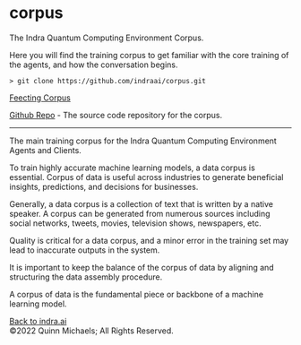 # corpus

The Indra Quantum Computing Environment Corpus.

Here you will find the training corpus to get familiar with the core training of the agents, and how the conversation begins.

`> git clone https://github.com/indraai/corpus.git`

[Feecting Corpus](https://github.com/indraai/corpus/blob/main/main.feecting)

[Github Repo](https://github.com/indraai/corpus) - The source code repository for the corpus.

---

The main training corpus for the Indra Quantum Computing Environment Agents and Clients.

To train highly accurate machine learning models, a data corpus is essential. Corpus of data is useful across industries to generate beneficial insights, predictions, and decisions for businesses.

Generally, a data corpus is a collection of text that is written by a native speaker. A corpus can be generated from numerous sources including social networks, tweets, movies, television shows, newspapers, etc.

Quality is critical for a data corpus, and a minor error in the training set may lead to inaccurate outputs in the system.

It is important to keep the balance of the corpus of data by aligning and structuring the data assembly procedure.

A corpus of data is the fundamental piece or backbone of a machine learning model.

[Back to indra.ai](https://indra.ai)  
&copy;2022 Quinn Michaels; All Rights Reserved.
